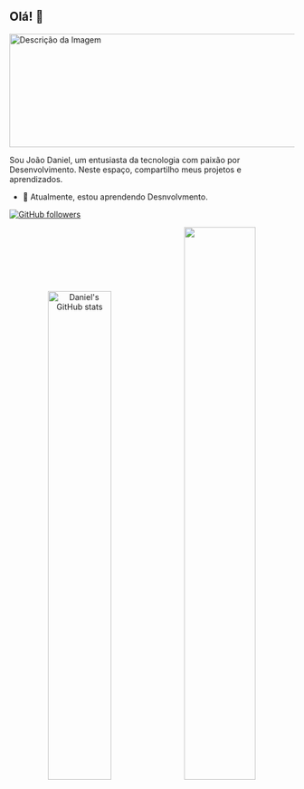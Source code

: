 ## Olá! 👋
<img src="https://hermes.dio.me/articles/cover/7c31678a-f970-4a98-8cbf-85cf053d69e1.gif" width="1100" height="200" alt="Descrição da Imagem">



Sou João Daniel, um entusiasta da tecnologia com paixão por Desenvolvimento. Neste espaço, compartilho meus projetos e aprendizados.
- 🌱 Atualmente, estou aprendendo Desnvolvmento.

[![GitHub followers](https://img.shields.io/github/followers/danieldesenvolvedor?label=Siga-me%20no%20GitHub&style=social)](https://github.com/danieldesenvolvedor)

<div align="center" style="margin-bottom: 100px;">
  <img width="47%" src="https://github-readme-stats.vercel.app/api?username=danieldesenvolvedor&show_icons=true&theme=dark&bg_color=00000000" alt="Daniel's GitHub stats">
  <img width="50%" src="https://github-readme-stats.vercel.app/api/top-langs/?username=danieldesenvolvedor&layout=compact&bg_color=00000000" />
</div>	


